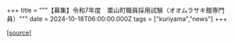 +++
title = """【募集】令和7年度　栗山町職員採用試験（オオムラサキ館専門員）"""
date = 2024-10-18T06:00:00.000Z
tags = ["kuriyama","news"]
+++


[[source]](https://www.town.kuriyama.hokkaido.jp/site/saiyou/29192.html)
